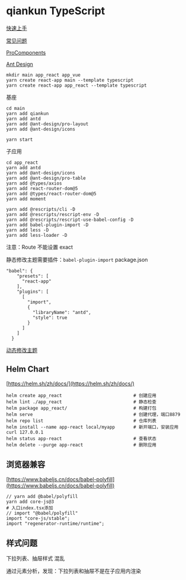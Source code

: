 # qiankun TypeScript

[快速上手](https://qiankun.umijs.org/zh/guide/getting-started)

[常见问题](https://qiankun.umijs.org/zh/faq)

[ProComponents](https://procomponents.ant.design/table/)

[Ant Design](https://ant.design/components/)

```
mkdir main app_react app_vue
yarn create react-app main --template typescript
yarn create react-app app_react --template typescript
```

基座
```
cd main
yarn add qiankun
yarn add antd
yarn add @ant-design/pro-layout
yarn add @ant-design/icons
```

```
yarn start
```

子应用
```
cd app_react
yarn add antd
yarn add @ant-design/icons
yarn add @ant-design/pro-table
yarn add @types/axios
yarn add react-router-dom@5
yarn add @types/react-router-dom@5
yarn add moment

yarn add @rescripts/cli -D
yarn add @rescripts/rescript-env -D
yarn add @rescripts/rescript-use-babel-config -D
yarn add babel-plugin-import -D
yarn add less -D
yarn add less-loader -D
```

注意：Route 不能设置 exact

静态修改主题需要插件：`babel-plugin-import`
package.json
```
"babel": {
    "presets": [
      "react-app"
    ],
    "plugins": [
      [
        "import",
        {
          "libraryName": "antd",
          "style": true
        }
      ]
    ]
  }
```

[动态修改主题](https://ant.design/docs/react/customize-theme-variable-cn)


## Helm Chart

[https://helm.sh/zh/docs/](https://helm.sh/zh/docs/)

```
helm create app_react                           # 创建应用
helm lint ./app_react                           # 静态检查
helm package app_react/                         # 构建打包
helm serve                                      # 创建代理，端口8879
helm repo list                                  # 仓库列表
helm install --name app-react local/myapp       # 新开端口，安装应用
curl 127.0.0.1
helm status app-react                           # 查看状态
helm delete --purge app-react                   # 删除应用
```

## 浏览器兼容

[https://www.babeljs.cn/docs/babel-polyfill](https://www.babeljs.cn/docs/babel-polyfill)

```
// yarn add @babel/polyfill
yarn add core-js@3
# 入口index.tsx添加
// import "@babel/polyfill"
import "core-js/stable";
import "regenerator-runtime/runtime";
```

## 样式问题

下拉列表、抽屉样式 混乱

通过元素分析，发现：下拉列表和抽屉不是在子应用内渲染
